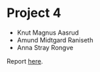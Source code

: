 # Project 4
- Knut Magnus Aasrud
- Amund Midtgard Raniseth
- Anna Stray Rongve

Report [here](https://github.com/kmaasrud/Project-4/blob/master/doc/Project4_Aasrud-Raniseth-Rongve.pdf).